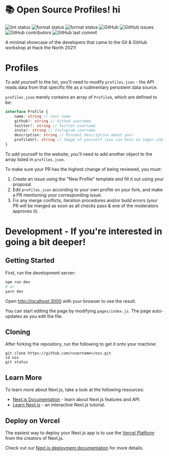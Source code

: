 # 📚 Open Source Profiles! hi

![lint status](https://github.com/rishiosaur/oss/workflows/lint/badge.svg)
![format status](https://github.com/rishiosaur/oss/workflows/format/badge.svg)
![format status](https://github.com/rishiosaur/oss/workflows/build/badge.svg)
![GitHub](https://img.shields.io/github/license/rishiosaur/oss)
![GitHub issues](https://img.shields.io/github/issues/rishiosaur/oss)
![GitHub contributors](https://img.shields.io/github/contributors/rishiosaur/oss)
![GitHub last commit](https://img.shields.io/github/last-commit/rishiosaur/oss)

A minimal showcase of the developers that came to the Git & GitHub workshop at Hack the North 2021!

# Profiles

To add yourself to the list, you'll need to modify `profiles.json` - the API reads data from that specific file as a rudimentary persistent data source.

`profiles.json` merely contains an array of `Profile`s, which are defined to be:

```typescript
interface Profile {
	name: string // Your name
	github?: string // Github username
	twitter?: string // Twitter username
	insta?: string // Instagram username
	description: string // Minimal description about you!
	profileUrl: string // Image of yourself (you can host on imgur.com or some other hosting site)
}
```

To add yourself to the website, you'll need to add another object to the array listed in `profiles.json`.

To make sure your PR has the highest change of being reviewed, you must:

1. Create an issue using the "New Profile" template and fill it out using your proposal.
2. Edit `profiles.json` according to your own profile on your fork, and make a PR mentioning your corresponding issue.
3. Fix any merge conflicts, iteration procedures and/or build errors (your PR will be merged as soon as all checks pass & one of the moderators approves it).

# Development - If you're interested in going a bit deeper!

## Getting Started

First, run the development server:

```bash
npm run dev
# or
yarn dev
```

Open [http://localhost:3000](http://localhost:3000) with your browser to see the result.

You can start editing the page by modifying `pages/index.js`. The page auto-updates as you edit the file.

## Cloning

After forking the repository, run the following to get it onto your machine:

```
git clone https://github.com/<username>/oss.git
cd oss
git status
```

## Learn More

To learn more about Next.js, take a look at the following resources:

- [Next.js Documentation](https://nextjs.org/docs) - learn about Next.js features and API.
- [Learn Next.js](https://nextjs.org/learn) - an interactive Next.js tutorial.

## Deploy on Vercel

The easiest way to deploy your Next.js app is to use the [Vercel Platform](https://vercel.com/import?utm_medium=default-template&filter=next.js&utm_source=create-next-app&utm_campaign=create-next-app-readme) from the creators of Next.js.

Check out our [Next.js deployment documentation](https://nextjs.org/docs/deployment) for more details.
